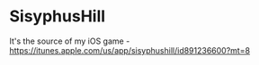 SisyphusHill
============

It's the source of my iOS game - https://itunes.apple.com/us/app/sisyphushill/id891236600?mt=8
